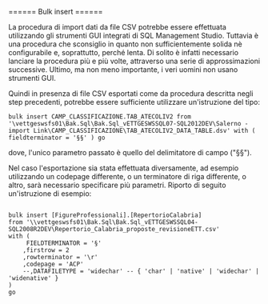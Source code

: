 ====== Bulk insert ======

La procedura di import dati da file CSV potrebbe essere effettuata utilizzando gli strumenti GUI integrati di SQL Management Studio. Tuttavia è una procedura che sconsiglio in quanto non sufficientemente solida nè configurabile e, soprattutto, perché lenta. Di solito è infatti necessario lanciare la procedura più e più volte, attraverso una serie di approssimazioni successive. Ultimo, ma non meno importante, i veri uomini non usano strumenti GUI.

Quindi in presenza di file CSV esportati come da procedura descritta negli step precedenti, potrebbe essere sufficiente utilizzare un'istruzione del tipo:

<code>bulk insert CAMP_CLASSIFICAZIONE.TAB_ATECOLIV2
from '\\vettgeswsfs01\Bak.Sql\Bak.Sql_vETTGESWSSQL07-SQL2012DEV\Salerno - import Link\CAMP_CLASSIFICAZIONE\TAB_ATECOLIV2_DATA_TABLE.dsv'
with ( fieldterminator = '§§' )
go</code>

dove, l'unico parametro passato è quello del delimitatore di campo ("§§").


Nel caso l'esportazione sia stata effettuata diversamente, ad esempio utilizzando un codepage differente, o un terminatore di riga differente, o altro, sarà necessario specificare più parametri. Riporto di seguito un'istruzione di esempio:

<code>
bulk insert [FigureProfessionali].[RepertorioCalabria]
from '\\vettgeswsfs01\Bak.Sql\Bak.Sql_vETTGESWSSQL04-SQL2008R2DEV\Repertorio_Calabria_proposte_revisioneETT.csv'
with ( 
	 FIELDTERMINATOR = '§'
	,firstrow = 2
	,rowterminator = '\r'
	,codepage = 'ACP'
	--,DATAFILETYPE = 'widechar' -- { 'char' | 'native' | 'widechar' | 'widenative' }
)
go
</code>


